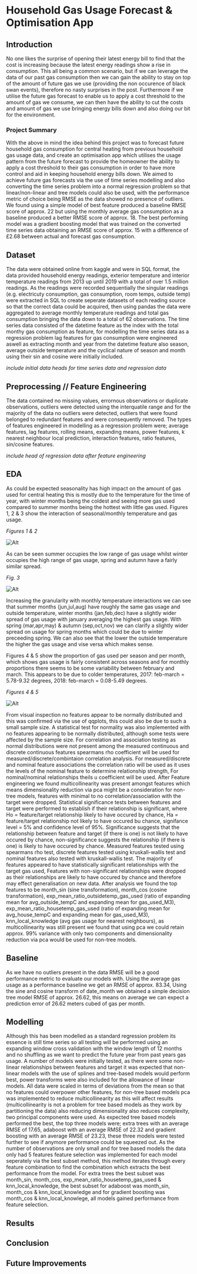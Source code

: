 # Household Gas Usage Forecast & Optimisation App
## Introduction
No one likes the surprise of opening their latest energy bill to find that the cost is increasing because the latest energy readings show a rise in consumption. This all being a common scenario, but if we can leverage the data of our past gas consumption then we can gain the ability to stay on top of the amount of future gas we use (providing the non occurence of black swan events), therefore no nasty surprises in the post. Furthermore if we utilise the future gas forecast to enable us to apply a cost threshold to the amount of gas we consume, we can then have the ability to cut the costs and amount of gas we use bringing energy bills down and also doing our bit for the environment.

### Project Summary
With the above in mind the idea behind this project was to forecast future household gas consumption for central heating from previous household gas usage data, and create an optimisation app which utilises the usage pattern from the future forecast to provide the homeowner the ability to apply a cost threshold to their gas consumption in order to have more control and aid in keeping household energy bills down. We aimed to achieve future gas forecasts via the use of time series modelling and also converting the time series problem into a normal regression problem so that linear/non-linear and tree models could also be used, with the performance metric of choice being RMSE as the data showed no presence of outliers. We found using a simple model of best feature produced a baseline RMSE score of approx. 22 but using the monthly average gas consumption as a baseline produced a better RMSE score of approx. 18. The best performing model was a gradient boosting model that was trained on the converted time series data obtaining an RMSE score of approx. 15 with a difference of £2.68 between actual and forecast gas consumption.

## Dataset
The data were obtained online from kaggle and were in SQL format, the data provided household energy readings, exterior temperature and interior temperature readings from 2013 up until 2019 with a total of over 1.5 million readings. As the readings were recorded sequentially the singular readings (e.g. electricuty consumption, gas consumption, room temps, outside temp) were extracted in SQL to create seperate datasets of each reading source so that the correct data could be acquired, then using pandas the data were aggregated to average monthly temperature readings and total gas consumption bringing the data down to a total of 62 observations. The time series data consisted of the datetime feature as the index with the total monthy gas consumption as feature, for modelling the time series data as a regression problem lag features for gas consumption were engineered aswell as extracting month and year from the datetime feature also season, average outside temperature and the cyclical nature of season and month using their sin and cosine were initially included.

*include initial data heads for time series data and regression data*

## Preprocessing // Feature Engineering
The data contained no missing values, errornous observations or duplicate observations, outliers were detected using the interquatile range and for the majority of the data no outliers were detected, outliers that were found belonged to redundant features and were consequently removed.
The types of features engineered in modelling as a regression problem were; average features, lag features, rolling means, expanding means, power features, k nearest neighbour local prediction, interaction features, ratio features, sin/cosine features.

*include head of regression data after feature engineering*

## EDA
As could be expected seasonality has high impact on the amount of gas used for central heating this is mostly due to the temperature for the time of year, with winter months being the coldest and seeing more gas used compared to summer months being the hottest with little gas used. Figures 1, 2 & 3 show the interaction of seasonal/monthly temperature and gas usage.

*Figures 1 & 2*

![Alt](visuals/seasonal_interactions.png)

As can be seen summer occupies the low range of gas usage whilst winter occupies the high range of gas usage, spring and autumn have a fairly similar spread.

*Fig. 3*

![Alt](visuals/date_month_tempc_interaction.png)

Increasing the granularity with monthly temperature interactions we can see that summer months (jun,jul,aug) have roughly the same gas usage and outside temperature, winter months (jan,feb,dec) have a slightly wider spread of gas usage with january averaging the highest gas usage. With spring (mar,apr,may) & autumn (sep,oct,nov) we can clarify a slightly wider spread on usage for spring months which could be due to winter preceeding spring. We can also see that the lower the outside temperature the higher the gas usage and vise versa which makes sense.

Figures 4 & 5 show the proportion of gas used per season and per month, which shows gas usage is fairly consistent across seasons and for monthly proportions there seems to be some variability between february and march. This appears to be due to colder temperatures, 2017: feb-march = 5.78-9.32 degrees, 2018: feb-march = 0.08-5.49 degrees.

*Figures 4 & 5*

![Alt](visuals/seasonal_mnthly_gas_usage.png)

From visual inspection no features appear to be normally distributed and this was confirmed via the use of qqplots, this could also be due to such a small sample size. A statistical test for normality was also implemented with no features appearing to be normally distributed, although some tests were affected by the sample size. For correlation and association testing as normal distributions were not present among the measured continuous and discrete continuous features spearmans rho coefficient will be used for measured/discrete/combintaion correlation analysis. For measured/discrete and nominal feature associations the correlation ratio will be used as it uses the levels of the nominal feature to determine relationship strength, For nominal/nominal relationships theils u coefficient will be used. After Feature engineering we found multicollinearity was present amongst features which means dimensionality reduction via pca might be a consideration for non-tree models, features with minimal to no correlation/association with the target were dropped. Statistical significance tests between features and target were performed to establish if their relationship is significant, where Ho = feature/target relationship likely to have occured by chance, Ha = feature/target relationship not likely to have occured bu chance, signifance level = 5% and confidence level of 95%. Significance suggests that the relationship between feature and target (if there is one) is not likely to have occured by chance, non-significance suggests the relationship (if there is one) is likely to have occured by chance. Measured features tested using spearmans rho test, discrete features tested using kruskall-wallis test and nominal features also tested with kruskall-wallis test. The majority of features appeared to have statistically significant relationships with the target gas used, Features with non-significant relationships were dropped as their relationships are likely to have occured by chance and therefore may effect generalisation on new data. After analysis we found the top features to be month_sin (sine transformation), month_cos (cosine transformation), exp_mean_ratio_outsidetemp_gas_used (ratio of expanding mean for avg_outside_tempC and expanding mean for gas_used_M3), exp_mean_ratio_housetemp_gas_used (ratio of expanding mean for avg_house_tempC and expanding mean for gas_used_M3), knn_local_knowledge (avg gas usage for nearest neighbours), as multicollinearity was still present we found that using pca we could retain approx. 99% variance with only two components and dimensionality reduction via pca would be used for non-tree models. 

## Baseline
As we have no outliers present in the data RMSE will be a good performance metric to evaluate our models with. Using the average gas usage as a performance baseline we get an RMSE of approx. 83.34, Using the sine and cosine transform of date_month we obtained a simple decision tree model RMSE of approx. 26.62, this means on average we can expect a prediction error of 26.62 meters cubed of gas per month. 

## Modelling
Although this has been modelled as a standard regression problem its essence is still time series so all testing will be performed using an expanding window cross validation with the window length of 12 months and no shuffling as we want to predict the future year from past years gas usage. A number of models were initially tested, as there were some non-linear relationships between features and target it was expected that non-linear models with the use of splines and tree-based models would perform best, power transforms were also included for the allowance of linear models. All data were scaled in terms of deviations from the mean so that no features could overpower other features, for non-tree based models pca was implemented to reduce multicollinearity as this will affect results (multicollinearity is not a problem for tree based models as they work by partitioning the data) also reducing dimensionality also reduces complexity, two principal components were used. As expected tree based models performed the best, the top three models were; extra trees with an average RMSE of 17.65, adaboost with an average RMSE of 22.32 and gradient boosting with an average RMSE of 23.23, these three models were tested further to see if anymore performance could be squeezed out. As the number of observations are only small and for tree based models the data only had 5 features feature selection was implemented for each model seperately via the best subset method, this method iterates through every feature combination to find the combination which extracts the best performance from the model. For extra trees the best subset was month_sin, month_cos, exp_mean_ratio_housetemp_gas_used & knn_local_knowledge, the best subset for adaboost was month_sin, month_cos & knn_local_knowledge and for gradient boosting was month_cos & knn_local_knowlege, all models gained performance from feature selection.

## Results

## Conclusion

## Future Improvements
